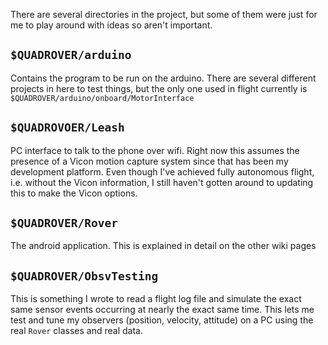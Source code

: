 There are several directories in the project, but some of them were just for me to play around with ideas so aren't important.

## `$QUADROVER/arduino` ##
Contains the program to be run on the arduino. There are several different projects in here to test things, but the only one used in flight currently is `$QUADROVER/arduino/onboard/MotorInterface`

## `$QUADROVOER/Leash` ##
PC interface to talk to the phone over wifi. Right now this assumes the presence of a Vicon motion capture system since that has been my development platform. Even though I've achieved fully autonomous flight, i.e. without the Vicon information, I still haven't gotten around to updating this to make the Vicon options.

## `$QUADROVER/Rover` ##
The android application. This is explained in detail on the other wiki pages

## `$QUADROVER/ObsvTesting` ##
This is something I wrote to read a flight log file and simulate the exact same sensor events occurring at nearly the exact same time. This lets me test and tune my observers (position, velocity, attitude) on a PC using the real `Rover` classes and real data.
